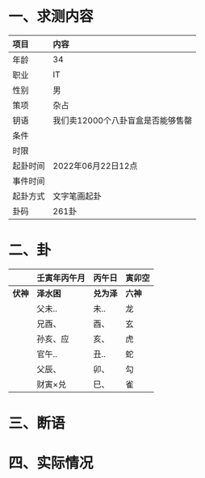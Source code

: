 # 一、求测内容
|项目|内容|
|:-|:-|
|年龄|34|
|职业|IT|
|性别|男|
|策项|杂占|
|钥语|我们卖12000个八卦盲盒是否能够售罄|
|条件||
|时限||
|起卦时间|2022年06月22日12点|
|事件时间||
|起卦方式|文字笔画起卦|
|卦码|261卦|

# 二、卦
||壬寅年丙午月|丙午日|寅卯空|
|:-|:-|:-|:-|
|**伏神**|**泽水困**|**兑为泽**|**六神**|
||父未..|未..|龙|
||兄酉、|酉、|玄|
||孙亥、应|亥、|虎|
||官午..|丑..|蛇|
||父辰、|卯、|勾|
||财寅×兑|巳、|雀|


# 三、断语

# 四、实际情况